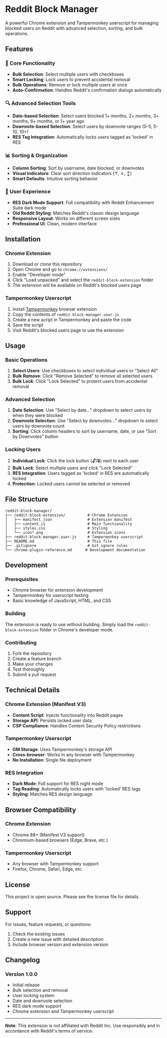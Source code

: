 # Reddit Block Manager

A powerful Chrome extension and Tampermonkey userscript for managing blocked users on Reddit with advanced selection, sorting, and bulk operations.

## Features

### 🎯 Core Functionality
- **Bulk Selection**: Select multiple users with checkboxes
- **Smart Locking**: Lock users to prevent accidental removal
- **Bulk Operations**: Remove or lock multiple users at once
- **Auto-Confirmation**: Handles Reddit's confirmation dialogs automatically

### 🔍 Advanced Selection Tools
- **Date-based Selection**: Select users blocked 1+ months, 2+ months, 3+ months, 6+ months, or 1+ year ago
- **Downvote-based Selection**: Select users by downvote ranges (0-5, 5-10, 10+)
- **RES Tag Integration**: Automatically locks users tagged as 'locked' in RES

### 📊 Sorting & Organization
- **Column Sorting**: Sort by username, date blocked, or downvotes
- **Visual Indicators**: Clear sort direction indicators (↑, ↓, ↕)
- **Smart Defaults**: Intuitive sorting behavior

### 🎨 User Experience
- **RES Dark Mode Support**: Full compatibility with Reddit Enhancement Suite dark mode
- **Old Reddit Styling**: Matches Reddit's classic design language
- **Responsive Layout**: Works on different screen sizes
- **Professional UI**: Clean, modern interface

## Installation

### Chrome Extension
1. Download or clone this repository
2. Open Chrome and go to `chrome://extensions/`
3. Enable "Developer mode"
4. Click "Load unpacked" and select the `reddit-block-extension` folder
5. The extension will be available on Reddit's blocked users page

### Tampermonkey Userscript
1. Install [Tampermonkey](https://www.tampermonkey.net/) browser extension
2. Copy the contents of `reddit-block-manager.user.js`
3. Create a new script in Tampermonkey and paste the code
4. Save the script
5. Visit Reddit's blocked users page to use the extension

## Usage

### Basic Operations
1. **Select Users**: Use checkboxes to select individual users or "Select All"
2. **Bulk Remove**: Click "Remove Selected" to remove all selected users
3. **Bulk Lock**: Click "Lock Selected" to protect users from accidental removal

### Advanced Selection
1. **Date Selection**: Use "Select by date..." dropdown to select users by when they were blocked
2. **Downvote Selection**: Use "Select by downvotes..." dropdown to select users by downvote count
3. **Sorting**: Click column headers to sort by username, date, or use "Sort by Downvotes" button

### Locking Users
1. **Individual Lock**: Click the lock button (🔓/🔒) next to each user
2. **Bulk Lock**: Select multiple users and click "Lock Selected"
3. **RES Integration**: Users tagged as 'locked' in RES are automatically locked
4. **Protection**: Locked users cannot be selected or removed

## File Structure

```
reddit-block-manager/
├── reddit-block-extension/          # Chrome Extension
│   ├── manifest.json                # Extension manifest
│   ├── content.js                   # Main functionality
│   ├── styles.css                   # Styling
│   └── icon*.png                    # Extension icons
├── reddit-block-manager.user.js     # Tampermonkey userscript
├── README.md                        # This file
├── .gitignore                       # Git ignore rules
└── chrome-plugin-reference.md      # Development documentation
```

## Development

### Prerequisites
- Chrome browser for extension development
- Tampermonkey for userscript testing
- Basic knowledge of JavaScript, HTML, and CSS

### Building
The extension is ready to use without building. Simply load the `reddit-block-extension` folder in Chrome's developer mode.

### Contributing
1. Fork the repository
2. Create a feature branch
3. Make your changes
4. Test thoroughly
5. Submit a pull request

## Technical Details

### Chrome Extension (Manifest V3)
- **Content Script**: Injects functionality into Reddit pages
- **Storage API**: Persists locked user data
- **CSP Compliance**: Handles Content Security Policy restrictions

### Tampermonkey Userscript
- **GM Storage**: Uses Tampermonkey's storage API
- **Cross-browser**: Works in any browser with Tampermonkey
- **No Installation**: Single file deployment

### RES Integration
- **Dark Mode**: Full support for RES night mode
- **Tag Reading**: Automatically locks users with 'locked' RES tags
- **Styling**: Matches RES design language

## Browser Compatibility

### Chrome Extension
- Chrome 88+ (Manifest V3 support)
- Chromium-based browsers (Edge, Brave, etc.)

### Tampermonkey Userscript
- Any browser with Tampermonkey support
- Firefox, Chrome, Safari, Edge, etc.

## License

This project is open source. Please see the license file for details.

## Support

For issues, feature requests, or questions:
1. Check the existing issues
2. Create a new issue with detailed description
3. Include browser version and extension version

## Changelog

### Version 1.0.0
- Initial release
- Bulk selection and removal
- User locking system
- Date and downvote selection
- RES dark mode support
- Chrome extension and Tampermonkey userscript

---

**Note**: This extension is not affiliated with Reddit Inc. Use responsibly and in accordance with Reddit's terms of service.
